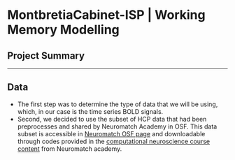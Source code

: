 # MontbretiaCabinet-ISP | Working Memory Modelling

## Project Summary

---
## Data
- The first step was to determine the type of data that we will be using, which, in our case is the time series BOLD signals.
- Second, we decided to use the subset of HCP data that had been preprocesses and shared by Neuromatch Academy in OSF. This data subset is accessible in [Neuromatch OSF page](https://osf.io/hygbm/) and downloadable through codes provided in the [computational neuroscience course content](https://compneuro.neuromatch.io/projects/fMRI/README.html#:~:text=HCP%20task%20datasets,Murray%2C%20Saad%20Jbabdi) from Neuromatch academy.
